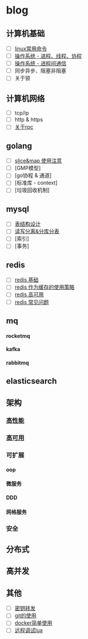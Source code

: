 # blog

## 计算机基础
* [ ] [linux常用命令](https://github.com/coderzhuang/blog/issues/9)
* [ ] [操作系统 - 进程、线程、协程](https://github.com/coderzhuang/blog/issues/13)
* [ ] [操作系统 - 进程间通信](https://github.com/coderzhuang/blog/issues/16)
* [ ] 同步异步、阻塞非阻塞
* [ ] 关于锁

## 计算机网络
* [ ] tcp/ip
* [ ] http & https
* [ ] [关于rpc](https://github.com/coderzhuang/blog/issues/10)

## golang
* [ ] [slice&map 使用注意](https://github.com/coderzhuang/blog/issues/15)
* [ ] [GMP模型]
* [ ] [go协程 & 通道]
* [ ] [标准库 - context]
* [ ] [垃圾回收机制]

## mysql
* [ ] [表结构设计](https://github.com/coderzhuang/blog/issues/7)
* [ ] [读写分离&分库分表](https://github.com/coderzhuang/blog/issues/8)
* [ ] [索引]
* [ ] [事务]

## redis
* [ ] [redis 基础](https://github.com/coderzhuang/blog/issues/2)
* [ ] [redis 作为缓存的使用策略](https://github.com/coderzhuang/blog/issues/3)
* [ ] [redis 高可用](https://github.com/coderzhuang/blog/issues/4)
* [ ] [redis 常见问题](https://github.com/coderzhuang/blog/issues/5)

## mq
#### rocketmq
#### kafka
#### rabbitmq

## elasticsearch

## 架构

### [高性能](https://github.com/coderzhuang/blog/issues/17)
### [高可用](https://github.com/coderzhuang/blog/issues/18)
### 可扩展
#### oop
#### 微服务
#### DDD
#### 网格服务
### 安全

## 分布式

## 高并发

## 其他
* [ ] [密钥转发](https://github.com/coderzhuang/blog/issues/1)
* [ ] [git的使用](https://github.com/coderzhuang/blog/issues/11)
* [ ] [docker简单使用](https://github.com/coderzhuang/blog/issues/12)
* [ ] [远程调试lua](https://github.com/coderzhuang/blog/issues/14)
